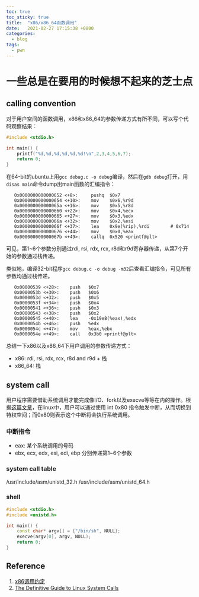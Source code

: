 ```yaml
---
toc: true
toc_sticky: true
title:  "x86/x86_64函数调用"
date:   2021-02-27 17:15:38 +0800
categories:
  - blog 
tags: 
  - pwn
---
```

# 一些总是在要用的时候想不起来的芝士点

## calling convention

对于用户空间的函数调用，x86和x86_64的参数传递方式有所不同，可以写个代码观察结果：

```c
#include <stdio.h>

int main() {
    printf("%d,%d,%d,%d,%d,%d!\n",2,3,4,5,6,7);
    return 0;
}
```

在64-bit的ubuntu上用`gcc debug.c -o debug`编译，然后在`gdb debug`打开，用`disas main`命令dump出main函数的汇编指令：
```
   0x0000000000000652 <+8>:     pushq  $0x7
   0x0000000000000654 <+10>:    mov    $0x6,%r9d
   0x000000000000065a <+16>:    mov    $0x5,%r8d
   0x0000000000000660 <+22>:    mov    $0x4,%ecx
   0x0000000000000665 <+27>:    mov    $0x3,%edx
   0x000000000000066a <+32>:    mov    $0x2,%esi
   0x000000000000066f <+37>:    lea    0x9e(%rip),%rdi        # 0x714
   0x0000000000000676 <+44>:    mov    $0x0,%eax
   0x000000000000067b <+49>:    callq  0x520 <printf@plt>
```

可见，第1~6个参数分别通过rdi, rsi, rdx, rcx, r8d和r9d寄存器传递，从第7个开始的参数通过栈传递。

类似地，编译32-bit程序`gcc debug.c -o debug -m32`后查看汇编指令，可见所有参数均通过栈传递。

```
   0x00000539 <+28>:    push   $0x7
   0x0000053b <+30>:    push   $0x6
   0x0000053d <+32>:    push   $0x5
   0x0000053f <+34>:    push   $0x4
   0x00000541 <+36>:    push   $0x3
   0x00000543 <+38>:    push   $0x2
   0x00000545 <+40>:    lea    -0x19e8(%eax),%edx
   0x0000054b <+46>:    push   %edx
   0x0000054c <+47>:    mov    %eax,%ebx
   0x0000054e <+49>:    call   0x3b0 <printf@plt>
```

总结一下x86以及x86_64下用户调用的参数传递方式：
- x86: rdi, rsi, rdx, rcx, r8d and r9d + 栈
- x86_64: 栈

## system call

用户程序需要借助系统调用才能完成像I/O、fork以及execve等等在内的操作。根据[这篇文章](https://blog.packagecloud.io/eng/2016/04/05/the-definitive-guide-to-linux-system-calls/)，在linux中，用户可以通过使用 int 0x80 指令触发中断，从而切换到特权空间；而0x80则表示这个中断将会执行系统调用。

### 中断指令

- eax: 某个系统调用的号码
- ebx, ecx, edx, esi, edi, ebp 分别传递第1~6个参数

### system call table

/usr/include/asm/unistd_32.h
/usr/include/asm/unistd_64.h

### shell

```cpp
#include <stdio.h>
#include <unistd.h>

int main() {
    const char* argv[] = {"/bin/sh", NULL};
    execve(argv[0], argv, NULL);
    return 0;
}
```

## Reference

1. [x86调用约定](https://zh.wikipedia.org/wiki/X86%E8%B0%83%E7%94%A8%E7%BA%A6%E5%AE%9A)
2. [The Definitive Guide to Linux System Calls](https://blog.packagecloud.io/eng/2016/04/05/the-definitive-guide-to-linux-system-calls/)